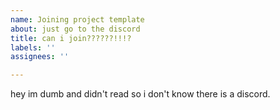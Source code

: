 ```yaml
---
name: Joining project template
about: just go to the discord
title: can i join??????!!!?
labels: ''
assignees: ''

---
```


hey im dumb and didn't read so i don't know there is a discord.
